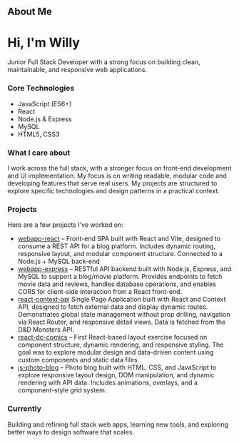## About Me
# Hi, I'm Willy

Junior Full Stack Developer with a strong focus on building clean, maintainable, and responsive web applications.

### Core Technologies
- JavaScript (ES6+)
- React
- Node.js & Express
- MySQL
- HTML5, CSS3

### What I care about
I work across the full stack, with a stronger focus on front-end development and UI implementation. My focus is on writing readable, modular code and developing features that serve real users. My projects are structured to explore specific technologies and design patterns in a practical context.

### Projects
Here are a few projects I've worked on:
- [webapp-react](https://github.com/willymariino/webapp-react) – Front-end SPA built with React and Vite, designed to consume a REST API for a blog platform. Includes dynamic routing, responsive layout, and modular component structure. Connected to a Node.js + MySQL back-end 
- [webapp-express](https://github.com/willymariino/webapp-express) – RESTful API backend built with Node.js, Express, and MySQL to support a blog/movie platform. Provides endpoints to fetch movie data and reviews, handles database operations, and enables CORS for client-side interaction from a React front-end.
- [react-context-api](https://github.com/willymariino/react-context-api)
Single Page Application built with React and Context API, designed to fetch external data and display dynamic routes. Demonstrates global state management without prop drilling, navigation via React Router, and responsive detail views. Data is fetched from the D&D Monsters API.
- [react-dc-comics](https://github.com/willymariino/react-dc-comics) – First React-based layout exercise focused on component structure, dynamic rendering, and responsive styling. The goal was to explore modular design and data-driven content using custom components and static data files.
- [js-photo-blog](https://github.com/willymariino/js-photo-blog) – Photo blog built with HTML, CSS, and JavaScript to explore responsive layout design, DOM manipulation, and dynamic rendering with API data. Includes animations, overlays, and a component-style grid system.

### Currently
Building and refining full stack web apps, learning new tools, and exploring better ways to design software that scales.






